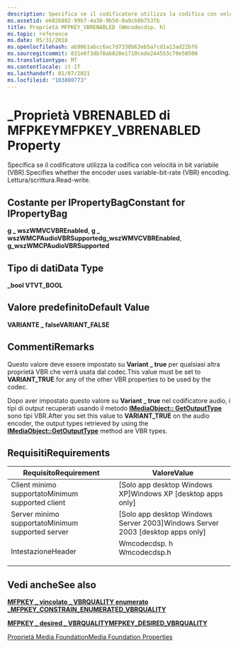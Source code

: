 ```yaml
---
description: Specifica se il codificatore utilizza la codifica con velocità in bit variabile (VBR).
ms.assetid: e6826802-99b7-4a38-9b58-8a9cb8b753fb
title: Proprietà MFPKEY_VBRENABLED (Wmcodecdsp. h)
ms.topic: reference
ms.date: 05/31/2018
ms.openlocfilehash: ab9061abcc6ac7d7338b63eb5a7cd1a13ad22bf6
ms.sourcegitcommit: 831e8f3db78ab820e1710cede244553c70e50500
ms.translationtype: MT
ms.contentlocale: it-IT
ms.lasthandoff: 01/07/2021
ms.locfileid: "103880773"
---
```

# <a name="mfpkey_vbrenabled-property"></a><span data-ttu-id="96f5a-103">\_Proprietà VBRENABLED di MFPKEY</span><span class="sxs-lookup"><span data-stu-id="96f5a-103">MFPKEY\_VBRENABLED Property</span></span>

<span data-ttu-id="96f5a-104">Specifica se il codificatore utilizza la codifica con velocità in bit variabile (VBR).</span><span class="sxs-lookup"><span data-stu-id="96f5a-104">Specifies whether the encoder uses variable-bit-rate (VBR) encoding.</span></span> <span data-ttu-id="96f5a-105">Lettura/scrittura.</span><span class="sxs-lookup"><span data-stu-id="96f5a-105">Read-write.</span></span>

## <a name="constant-for-ipropertybag"></a><span data-ttu-id="96f5a-106">Costante per IPropertyBag</span><span class="sxs-lookup"><span data-stu-id="96f5a-106">Constant for IPropertyBag</span></span>

<span data-ttu-id="96f5a-107">**g \_ wszWMVCVBREnabled**, **g \_ wszWMCPAudioVBRSupported**</span><span class="sxs-lookup"><span data-stu-id="96f5a-107">**g\_wszWMVCVBREnabled**, **g\_wszWMCPAudioVBRSupported**</span></span>

## <a name="data-type"></a><span data-ttu-id="96f5a-108">Tipo di dati</span><span class="sxs-lookup"><span data-stu-id="96f5a-108">Data Type</span></span>

<span data-ttu-id="96f5a-109">**\_bool VT**</span><span class="sxs-lookup"><span data-stu-id="96f5a-109">**VT\_BOOL**</span></span>

## <a name="default-value"></a><span data-ttu-id="96f5a-110">Valore predefinito</span><span class="sxs-lookup"><span data-stu-id="96f5a-110">Default Value</span></span>

<span data-ttu-id="96f5a-111">**VARIANTE \_ false**</span><span class="sxs-lookup"><span data-stu-id="96f5a-111">**VARIANT\_FALSE**</span></span>

## <a name="remarks"></a><span data-ttu-id="96f5a-112">Commenti</span><span class="sxs-lookup"><span data-stu-id="96f5a-112">Remarks</span></span>

<span data-ttu-id="96f5a-113">Questo valore deve essere impostato su **Variant \_ true** per qualsiasi altra proprietà VBR che verrà usata dal codec.</span><span class="sxs-lookup"><span data-stu-id="96f5a-113">This value must be set to **VARIANT\_TRUE** for any of the other VBR properties to be used by the codec.</span></span>

<span data-ttu-id="96f5a-114">Dopo aver impostato questo valore su **Variant \_ true** nel codificatore audio, i tipi di output recuperati usando il metodo [**IMediaObject:: GetOutputType**](/previous-versions/windows/desktop/api/mediaobj/nf-mediaobj-imediaobject-getoutputtype) sono tipi VBR.</span><span class="sxs-lookup"><span data-stu-id="96f5a-114">After you set this value to **VARIANT\_TRUE** on the audio encoder, the output types retrieved by using the [**IMediaObject::GetOutputType**](/previous-versions/windows/desktop/api/mediaobj/nf-mediaobj-imediaobject-getoutputtype) method are VBR types.</span></span>

## <a name="requirements"></a><span data-ttu-id="96f5a-115">Requisiti</span><span class="sxs-lookup"><span data-stu-id="96f5a-115">Requirements</span></span>



| <span data-ttu-id="96f5a-116">Requisito</span><span class="sxs-lookup"><span data-stu-id="96f5a-116">Requirement</span></span> | <span data-ttu-id="96f5a-117">Valore</span><span class="sxs-lookup"><span data-stu-id="96f5a-117">Value</span></span> |
|-------------------------------------|-----------------------------------------------------------------------------------------|
| <span data-ttu-id="96f5a-118">Client minimo supportato</span><span class="sxs-lookup"><span data-stu-id="96f5a-118">Minimum supported client</span></span><br/> | <span data-ttu-id="96f5a-119">\[Solo app desktop Windows XP\]</span><span class="sxs-lookup"><span data-stu-id="96f5a-119">Windows XP \[desktop apps only\]</span></span><br/>                                             |
| <span data-ttu-id="96f5a-120">Server minimo supportato</span><span class="sxs-lookup"><span data-stu-id="96f5a-120">Minimum supported server</span></span><br/> | <span data-ttu-id="96f5a-121">\[Solo app desktop Windows Server 2003\]</span><span class="sxs-lookup"><span data-stu-id="96f5a-121">Windows Server 2003 \[desktop apps only\]</span></span><br/>                                    |
| <span data-ttu-id="96f5a-122">Intestazione</span><span class="sxs-lookup"><span data-stu-id="96f5a-122">Header</span></span><br/>                   | <dl> <span data-ttu-id="96f5a-123"><dt>Wmcodecdsp. h</dt></span><span class="sxs-lookup"><span data-stu-id="96f5a-123"><dt>Wmcodecdsp.h</dt></span></span> </dl> |



## <a name="see-also"></a><span data-ttu-id="96f5a-124">Vedi anche</span><span class="sxs-lookup"><span data-stu-id="96f5a-124">See also</span></span>

<dl> <dt>

[<span data-ttu-id="96f5a-125">**MFPKEY \_ vincolato \_ VBRQUALITY enumerato \_**</span><span class="sxs-lookup"><span data-stu-id="96f5a-125">**MFPKEY\_CONSTRAIN\_ENUMERATED\_VBRQUALITY**</span></span>](mfpkey-constrain-enumerated-vbrqualityproperty.md)
</dt> <dt>

[<span data-ttu-id="96f5a-126">**MFPKEY \_ desired \_ VBRQUALITY**</span><span class="sxs-lookup"><span data-stu-id="96f5a-126">**MFPKEY\_DESIRED\_VBRQUALITY**</span></span>](mfpkey-desired-vbrqualityproperty.md)
</dt> <dt>

[<span data-ttu-id="96f5a-127">Proprietà Media Foundation</span><span class="sxs-lookup"><span data-stu-id="96f5a-127">Media Foundation Properties</span></span>](media-foundation-properties.md)
</dt> </dl>

 

 
